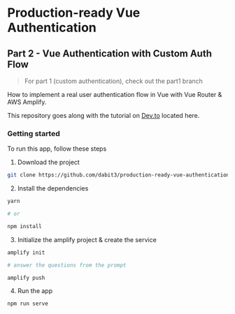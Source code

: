 # Production-ready Vue Authentication

## Part 2 - Vue Authentication with Custom Auth Flow

> For part 1 (custom authentication), check out the part1 branch

How to implement a real user authentication flow in Vue with Vue Router & AWS Amplify.

This repository goes along with the tutorial on [Dev.to](https://dev.to/) located here.

### Getting started

To run this app, follow these steps

1. Download the project

```sh
git clone https://github.com/dabit3/production-ready-vue-authentication.git
```

2. Install the dependencies
```sh
yarn

# or

npm install
```

3. Initialize the amplify project & create the service

```sh
amplify init

# answer the questions from the prompt

amplify push
```

4. Run the app

```sh
npm run serve
```